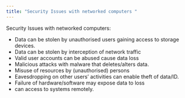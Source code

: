 ```yaml
---
title: "Security Issues with networked computers "
--- 
```

Security Issues with networked computers:

- Data can be stolen by unauthorised users gaining access to storage devices.
- Data can be stolen by interception of network traffic 
- Valid user accounts can be abused cause data loss
- Malicious attacks with malware that deletes/alters data.
- Misuse of resources by (unauthorised) persons
- Eavesdropping on other users’ activities can enable theft of data/ID.
- Failure of hardware/software may expose data to loss
- can access to systems remotely.